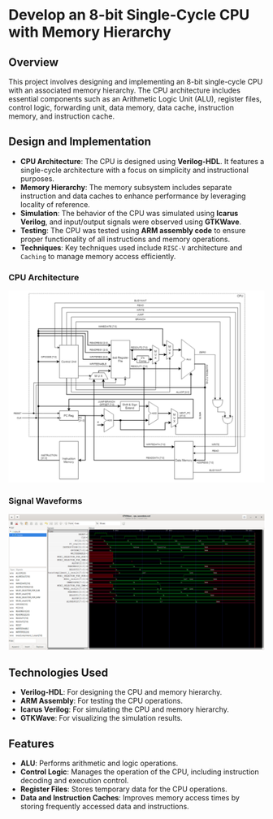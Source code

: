 # Develop an 8-bit Single-Cycle CPU with Memory Hierarchy

## Overview

This project involves designing and implementing an 8-bit single-cycle CPU with an associated memory hierarchy. The CPU architecture includes essential components such as an Arithmetic Logic Unit (ALU), register files, control logic, forwarding unit, data memory, data cache, instruction memory, and instruction cache.

## Design and Implementation

- **CPU Architecture**: The CPU is designed using **Verilog-HDL**. It features a single-cycle architecture with a focus on simplicity and instructional purposes.
- **Memory Hierarchy**: The memory subsystem includes separate instruction and data caches to enhance performance by leveraging locality of reference.
- **Simulation**: The behavior of the CPU was simulated using **Icarus Verilog**, and input/output signals were observed using **GTKWave**.
- **Testing**: The CPU was tested using **ARM assembly code** to ensure proper functionality of all instructions and memory operations.
- **Techniques**: Key techniques used include `RISC-V` architecture and `Caching` to manage memory access efficiently.

### CPU Architecture

![CPU Architecture](images/CpuArchitecture.png)

### Signal Waveforms

![Signal Waveforms](images/SignalWaveforms.png)

## Technologies Used

- **Verilog-HDL**: For designing the CPU and memory hierarchy.
- **ARM Assembly**: For testing the CPU operations.
- **Icarus Verilog**: For simulating the CPU and memory hierarchy.
- **GTKWave**: For visualizing the simulation results.

## Features

- **ALU**: Performs arithmetic and logic operations.
- **Control Logic**: Manages the operation of the CPU, including instruction decoding and execution control.
- **Register Files**: Stores temporary data for the CPU operations.
- **Data and Instruction Caches**: Improves memory access times by storing frequently accessed data and instructions.
